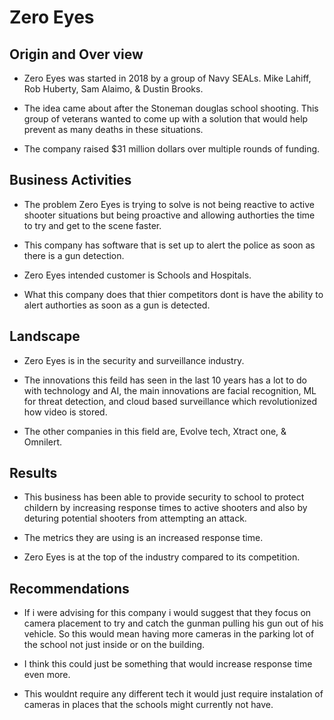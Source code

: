 # Zero Eyes

## Origin and Over view

* Zero Eyes was started in 2018 by a group of Navy SEALs. Mike Lahiff, Rob Huberty, Sam Alaimo, & Dustin Brooks.

* The idea came about after the Stoneman douglas school shooting. This group of veterans wanted to come up with a solution that would help prevent as many deaths in these situations.

* The company raised $31 million dollars over multiple rounds of funding.

## Business Activities

* The problem Zero Eyes is trying to solve is not being reactive to active shooter situations but being proactive and allowing authorties the time to try and get to the scene faster.

* This company has software that is set up to alert the police as soon as there is a gun detection.

* Zero Eyes intended customer is Schools and Hospitals. 

* What this company does that thier competitors dont is have the ability to alert authorties as soon as a gun is detected.

## Landscape

* Zero Eyes is in the security and surveillance industry.

* The innovations this feild has seen in the last 10 years has a lot to do with technology and AI, the main innovations are facial recognition, ML for threat detection, and cloud based surveillance which revolutionized how video is stored.

* The other companies in this field are, Evolve tech, Xtract one, & Omnilert.

## Results

* This business has been able to provide security to school to protect childern by increasing response times to active shooters and also by deturing potential shooters from attempting an attack.

* The metrics they are using is an increased response time.

* Zero Eyes is at the top of the industry compared to its competition.

## Recommendations

* If i were advising for this company i would suggest that they focus on camera placement to try and catch the gunman pulling his gun out of his vehicle. So this would mean having more cameras in the parking lot of the school not just inside or on the building.

* I think this could just be something that would increase response time even more.

* This wouldnt require any different tech it would just require instalation of cameras in places that the schools might currently not have.

